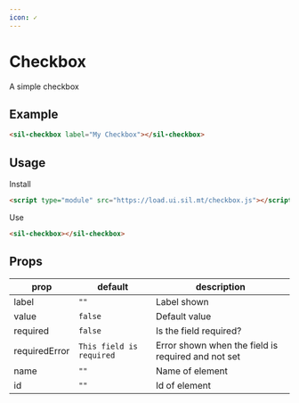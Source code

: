 ```yaml
---
icon: ✓
---
```


# Checkbox

A simple checkbox

## Example

<sil-checkbox label="My Checkbox"></sil-checkbox>

```html
<sil-checkbox label="My Checkbox"></sil-checkbox>
```

## Usage

Install

```html
<script type="module" src="https://load.ui.sil.mt/checkbox.js"></script>
```

Use

```html
<sil-checkbox></sil-checkbox>
```

## Props

| prop          | default                  | description                                        |
| ------------- | ------------------------ | -------------------------------------------------- |
| label         | `""`                     | Label shown                                        |
| value         | `false`                  | Default value                                      |
| required      | `false`                  | Is the field required?                             |
| requiredError | `This field is required` | Error shown when the field is required and not set |
| name          | `""`                     | Name of element                                    |
| id            | `""`                     | Id of element                                      |
